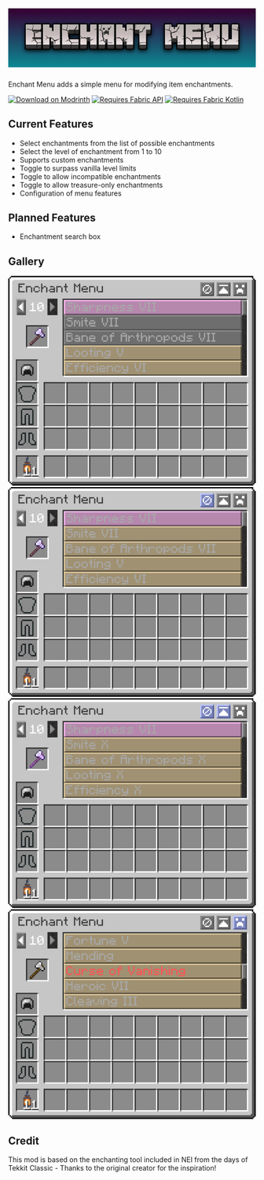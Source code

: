 # ![Enchant Menu](./assets/icons/long-rect.png)

Enchant Menu adds a simple menu for modifying item enchantments.

[<img alt="Download on Modrinth" height="72" src="https://github.com/modrinth/art/raw/main/Branding/Badge/badge-dark.svg"/>](https://modrinth.com/mod/enchant-menu)
[<img alt="Requires Fabric API" height="72" src="https://i.imgur.com/bTus4wH.png"/>](https://modrinth.com/mod/fabric-api)
[<img alt="Requires Fabric Kotlin" height="72" src="https://i.imgur.com/c1DH9VL.png"/>](https://modrinth.com/mod/fabric-language-kotlin)

## Current Features
- Select enchantments from the list of possible enchantments
- Select the level of enchantment from 1 to 10
- Supports custom enchantments
- Toggle to surpass vanilla level limits
- Toggle to allow incompatible enchantments
- Toggle to allow treasure-only enchantments
- Configuration of menu features

## Planned Features
- Enchantment search box

## Gallery

![Item with enchantments](./assets/screenshots/enchanted-locked.png)
![Incompatible enchantments unlocked](./assets/screenshots/incompatible-unlocked.png)
![Level limit unlocked](./assets/screenshots/level-unlocked.png)
![Treasure enchantments unlocked](./assets/screenshots/treasure-unlocked.png)

## Credit

This mod is based on the enchanting tool included in NEI from the days of Tekkit Classic - Thanks to the original
creator for the inspiration!
